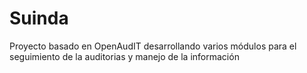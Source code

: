 # Suinda
Proyecto basado en OpenAudIT desarrollando varios módulos para el seguimiento de la auditorias y manejo de la información
